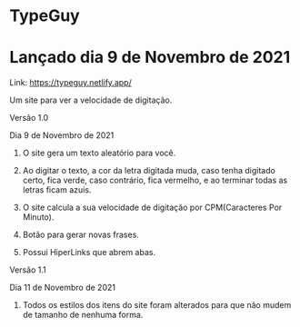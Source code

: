 # TypeGuy
# Lançado dia 9 de Novembro de 2021

Link: https://typeguy.netlify.app/

Um site para ver a velocidade de digitação.

Versão 1.0

Dia 9 de Novembro de 2021


1. O site gera um texto aleatório para você.

2. Ao digitar o texto, a cor da letra digitada muda, caso tenha digitado certo, fica verde, caso contrário, fica vermelho, e ao terminar todas as letras ficam azuis.

3. O site calcula a sua velocidade de digitação por CPM(Caracteres Por Minuto).

4. Botão para gerar novas frases.

5. Possui HiperLinks que abrem abas.

Versão 1.1

Dia 11 de Novembro de 2021


1. Todos os estilos dos itens do site foram alterados para que não mudem de tamanho de nenhuma forma.
